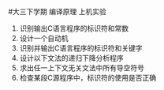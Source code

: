 #大三下学期 编译原理 上机实验

1. 识别输出C语言程序的标识符和常数
1. 设计一个自动机
1. 识别并输出C语言程序的标识符和关键字
1. 设计以下文法的递归下降分析程序
1. 求出任一上下文无关文法中所有导空符号
1. 检查某段C源程序中，标识符的使用是否正确

